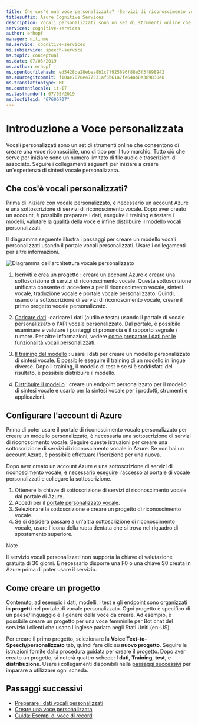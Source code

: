 ```yaml
---
title: Che cos'è una voce personalizzata? -Servizi di riconoscimento vocale
titlesuffix: Azure Cognitive Services
description: Vocali personalizzati sono un set di strumenti online che consentono di creare una voce riconoscibile, uno di tipo per il tuo marchio. Tutto ciò che serve per iniziare sono un numero limitato di file audio e trascrizioni di associato. Seguire i collegamenti seguenti per iniziare a creare un'esperienza di riconoscimento vocale personalizzata.
services: cognitive-services
author: erhopf
manager: nitinme
ms.service: cognitive-services
ms.subservice: speech-service
ms.topic: conceptual
ms.date: 07/05/2019
ms.author: erhopf
ms.openlocfilehash: ed5428da28ebea8b1c7f925696f88e3f3f898942
ms.sourcegitcommit: f10ae7078e477531af5b61a7fe64ab0e389830e8
ms.translationtype: MT
ms.contentlocale: it-IT
ms.lasthandoff: 07/05/2019
ms.locfileid: "67606707"
---
```

# <a name="get-started-with-custom-voice"></a>Introduzione a Voce personalizzata

Vocali personalizzati sono un set di strumenti online che consentono di creare una voce riconoscibile, uno di tipo per il tuo marchio. Tutto ciò che serve per iniziare sono un numero limitato di file audio e trascrizioni di associato. Seguire i collegamenti seguenti per iniziare a creare un'esperienza di sintesi vocale personalizzata.

## <a name="whats-in-custom-voice"></a>Che cos'è vocali personalizzati?

Prima di iniziare con vocale personalizzato, è necessario un account Azure e una sottoscrizione di servizi di riconoscimento vocale. Dopo aver creato un account, è possibile preparare i dati, eseguire il training e testare i modelli, valutare la qualità della voce e infine distribuire il modello vocali personalizzati.

Il diagramma seguente illustra i passaggi per creare un modello vocali personalizzati usando il portale vocali personalizzati. Usare i collegamenti per altre informazioni.

![Diagramma dell'architettura vocale personalizzato](media/custom-voice/custom-voice-diagram.png)

1.  [Iscriviti e crea un progetto](#set-up-your-azure-account) : creare un account Azure e creare una sottoscrizione di servizi di riconoscimento vocale. Questa sottoscrizione unificata consente di accedere a per il riconoscimento vocale, sintesi vocale, traduzione vocale e portale vocale personalizzato. Quindi, usando la sottoscrizione di servizi di riconoscimento vocale, creare il primo progetto vocale personalizzato.

2.  [Caricare dati](how-to-custom-voice-create-voice.md#upload-your-datasets) -caricare i dati (audio e testo) usando il portale di vocale personalizzato o l'API vocale personalizzato. Dal portale, è possibile esaminare e valutare i punteggi di pronuncia e il rapporto segnale / rumore. Per altre informazioni, vedere [come preparare i dati per le funzionalità vocali personalizzati](how-to-custom-voice-prepare-data.md).

3.  [Il training del modello](how-to-custom-voice-create-voice.md#build-your-custom-voice-model) : usare i dati per creare un modello personalizzato di sintesi vocale. È possibile eseguire il training di un modello in lingue diverse. Dopo il training, il modello di test e se si è soddisfatti del risultato, è possibile distribuire il modello.

4.  [Distribuire il modello](how-to-custom-voice-create-voice.md#create-and-use-a-custom-voice-endpoint) : creare un endpoint personalizzato per il modello di sintesi vocale e usarlo per la sintesi vocale per i prodotti, strumenti e applicazioni.

## <a name="set-up-your-azure-account"></a>Configurare l'account di Azure

Prima di poter usare il portale di riconoscimento vocale personalizzato per creare un modello personalizzato, è necessaria una sottoscrizione di servizi di riconoscimento vocale. Seguire queste istruzioni per creare una sottoscrizione di servizi di riconoscimento vocale in Azure. Se non hai un account Azure, è possibile effettuare l'iscrizione per una nuova.  

Dopo aver creato un account Azure e una sottoscrizione di servizi di riconoscimento vocale, è necessario eseguire l'accesso al portale di vocale personalizzati e collegare la sottoscrizione.

1. Ottenere la chiave di sottoscrizione di servizi di riconoscimento vocale dal portale di Azure.
2. Accedi per il [portale personalizzato vocale](https://aka.ms/custom-voice).
3. Selezionare la sottoscrizione e creare un progetto di riconoscimento vocale.
4. Se si desidera passare a un'altra sottoscrizione di riconoscimento vocale, usare l'icona della ruota dentata che si trova nel riquadro di spostamento superiore.

> [!NOTE]
> Il servizio vocali personalizzati non supporta la chiave di valutazione gratuita di 30 giorni. È necessario disporre una F0 o una chiave S0 creata in Azure prima di poter usare il servizio.

## <a name="how-to-create-a-project"></a>Come creare un progetto

Contenuto, ad esempio i dati, modelli, i test e gli endpoint sono organizzati in **progetti** nel portale di vocale personalizzato. Ogni progetto è specifico di un paese/linguaggio e il genere della voce da creare. Ad esempio, è possibile creare un progetto per una voce femminile per Bot chat del servizio i clienti che usano l'inglese parlato negli Stati Uniti (en-US).

Per creare il primo progetto, selezionare la **Voice Text-to-Speech/personalizzato** tab, quindi fare clic su **nuovo progetto**. Seguire le istruzioni fornite dalla procedura guidata per creare il progetto. Dopo aver creato un progetto, si noterà quattro schede: **I dati**, **Training**, **test**, e **distribuzione**. Usare i collegamenti disponibili nella [passaggi successivi](#next-steps) per imparare a utilizzare ogni scheda.

## <a name="next-steps"></a>Passaggi successivi

- [Preparare i dati vocali personalizzati](how-to-custom-voice.md)
- [Creare una voce personalizzata](how-to-custom-voice-create-voice.md)
- [Guida: Esempi di voce di record](record-custom-voice-samples.md)
